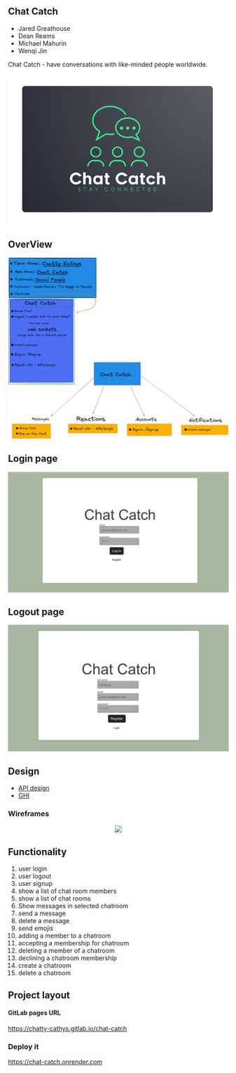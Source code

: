 ## Chat Catch
* Jared Greathouse
* Dean Reams
* Michael Mahurin
* Wenqi Jin

Chat Catch - have conversations with like-minded people worldwide.

<p align="center">
  <img width="auto" height="auto" src="images/chat-logo.png">
</p>

## OverView
<p align="center">
  <img width="auto" height="auto" src="images/OverviewCC.png">
</p>

## Login page
<p align="center">
  <img width="auto" height="auto" src="images/login_page.png">
</p>

## Logout page
<p align="center">
  <img width="auto" height="auto" src="images/logout_page.png">
</p>


## Design
* [API design](./docs/apis.md)
* [GHI](./docs/ghi.md)

### Wireframes
<p align="center">
  <img width="auto" height="auto" src="images/WireFrameCC.png">
</p>


## Functionality
1. user login
2. user logout
3. user signup
4. show a list of chat room members
5. show a list of chat rooms
6. Show messages in selected chatroom
7. send a message
8. delete a message
9. send emojis
10. adding a member to a chatroom
11. accepting a membership for chatroom
12. deleting a member of a chatroom
13. declining a chatroom membership
14. create a chatroom
15. delete a chatroom


## Project layout


#### GitLab pages URL

https://chatty-cathys.gitlab.io/chat-catch


### Deploy it

https://chat-catch.onrender.com
